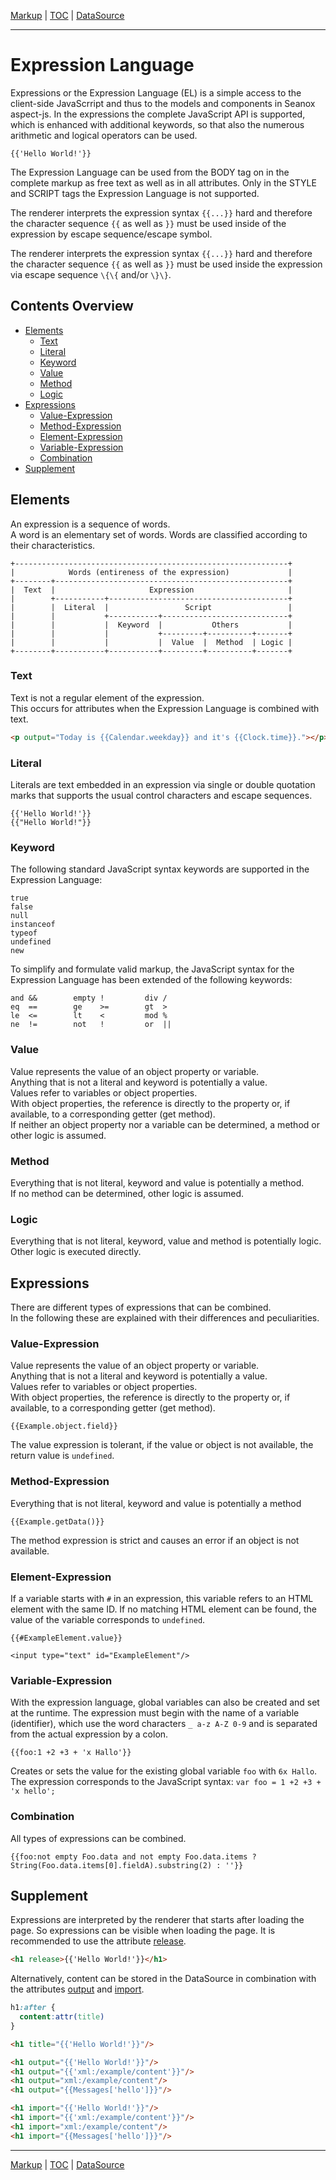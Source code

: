[Markup](markup.md) | [TOC](README.md#expression-language) | [DataSource](datasource.md)
- - -

# Expression Language

Expressions or the Expression Language (EL) is a simple access to the
client-side JavaScrript and thus to the models and components in Seanox
aspect-js. In the expressions the complete JavaScript API is supported, which is
enhanced with additional keywords, so that also the numerous arithmetic and
logical operators can be used.

```
{{'Hello World!'}}
```


The Expression Language can be used from the BODY tag on in the complete markup
as free text as well as in all attributes. Only in the STYLE and SCRIPT tags the
Expression Language is not supported.

The renderer interprets the expression syntax `{{...}}` hard and therefore the
character sequence `{{` as well as `}}` must be used inside of the
expression by escape sequence/escape symbol.

The renderer interprets the expression syntax `{{...}}` hard and therefore the
character sequence `{{` as well as `}}` must be used inside the expression via
escape sequence `\{\{` and/or `\}\}`.


## Contents Overview

* [Elements](#elements)
  * [Text](#text)
  * [Literal](#literal)
  * [Keyword](#keyword)
  * [Value](#value)
  * [Method](#method)
  * [Logic](#logic)
* [Expressions](#expressions)
  * [Value-Expression](#value-expression)
  * [Method-Expression](#method-expression)
  * [Element-Expression](#element-expression)
  * [Variable-Expression](#variable-expression)  
  * [Combination](#combination)  
* [Supplement](#supplement)
  

## Elements

An expression is a sequence of words.  
A word is an elementary set of words.
Words are classified according to their characteristics.

```
+-------------------------------------------------------------+
|            Words (entireness of the expression)             |
+--------+----------------------------------------------------+
|  Text  |                     Expression                     |
|        +-----------+----------------------------------------+
|        |  Literal  |                 Script                 |
|        |           +-----------+----------------------------+
|        |           |  Keyword  |           Others           |
|        |           |           +---------+----------+-------+
|        |           |           |  Value  |  Method  | Logic |
+--------+-----------+-----------+---------+----------+-------+
```


### Text

Text is not a regular element of the expression.  
This occurs for attributes when the Expression Language is combined with text.

```html
<p output="Today is {{Calendar.weekday}} and it's {{Clock.time}}."></p>
```


### Literal

Literals are text embedded in an expression via single or double quotation marks
that supports the usual control characters and escape sequences.

```
{{'Hello World!'}}
{{"Hello World!"}}
```


### Keyword

The following standard JavaScript syntax keywords are supported in the
Expression Language:

```
true
false
null
instanceof
typeof
undefined
new
```

To simplify and formulate valid markup, the JavaScript syntax for the Expression
Language has been extended of the following keywords:

```
and &&        empty !         div /
eq  ==        ge    >=        gt  >
le  <=        lt    <         mod %
ne  !=        not   !         or  ||
```


### Value

Value represents the value of an object property or variable.  
Anything that is not a literal and keyword is potentially a value.  
Values refer to variables or object properties.  
With object properties, the reference is directly to the property or, if
available, to a corresponding getter (get method).  
If neither an object property nor a variable can be determined, a method or
other logic is assumed.


### Method

Everything that is not literal, keyword and value is potentially a method.  
If no method can be determined, other logic is assumed.


### Logic

Everything that is not literal, keyword, value and method is potentially logic.  
Other logic is executed directly.


## Expressions

There are different types of expressions that can be combined.  
In the following these are explained with their differences and peculiarities.


### Value-Expression

Value represents the value of an object property or variable.  
Anything that is not a literal and keyword is potentially a value.  
Values refer to variables or object properties.  
With object properties, the reference is directly to the property or, if
available, to a corresponding getter (get method).

```
{{Example.object.field}}
```

The value expression is tolerant, if the value or object is not available, the
return value is `undefined`.


### Method-Expression

Everything that is not literal, keyword and value is potentially a method

```
{{Example.getData()}}
```

The method expression is strict and causes an error if an object is not
available.


### Element-Expression

If a variable starts with `#` in an expression, this variable refers to an HTML
element with the same ID. If no matching HTML element can be found, the value of
the variable corresponds to `undefined`.

```
{{#ExampleElement.value}}

<input type="text" id="ExampleElement"/>
```


### Variable-Expression

With the expression language, global variables can also be created and set at
the runtime. The expression must begin with the name of a variable (identifier),
which use the word characters `_ a-z A-Z 0-9` and is separated from the actual
expression by a colon.  
  
```
{{foo:1 +2 +3 + 'x Hallo'}}
```


Creates or sets the value for the existing global variable `foo` with
`6x Hallo`.  
The expression corresponds to the JavaScript syntax: `var foo = 1 +2 +3 + 'x hello';`


### Combination

All types of expressions can be combined.

```
{{foo:not empty Foo.data and not empty Foo.data.items ? String(Foo.data.items[0].fieldA).substring(2) : ''}}
```


## Supplement

Expressions are interpreted by the renderer that starts after loading the page.
So expressions can be visible when loading the page. It is recommended to use
the attribute [release](markup.md#release).

```html
<h1 release>{{'Hello World!'}}</h1>
```

Alternatively, content can be stored in the DataSource in combination with the
attributes [output](markup.md#output) and [import](markup.md#import).

```css
h1:after {
  content:attr(title)
}
```

```html
<h1 title="{{'Hello World!'}}"/>

<h1 output="{{'Hello World!'}}"/>
<h1 output="{{'xml:/example/content'}}"/>
<h1 output="xml:/example/content"/>
<h1 output="{{Messages['hello']}}"/>

<h1 import="{{'Hello World!'}}"/>
<h1 import="{{'xml:/example/content'}}"/>
<h1 import="xml:/example/content"/>
<h1 import="{{Messages['hello']}}"/>
```


- - -

[Markup](markup.md) | [TOC](README.md#expression-language) | [DataSource](datasource.md)
